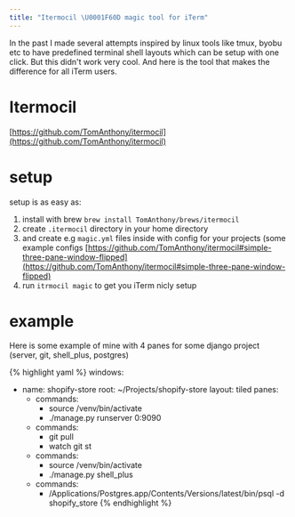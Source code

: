 ```yaml
---
title: "Itermocil \U0001F60D magic tool for iTerm"
---
```


In the past I made several attempts inspired by linux tools like tmux, byobu etc to have  predefined terminal shell layouts which can be setup with one click. But this didn't work very cool. And here is the tool that makes the difference for all iTerm users.

# Itermocil
[https://github.com/TomAnthony/itermocil](https://github.com/TomAnthony/itermocil)

# setup
setup is as easy as:
1. install with brew `brew install TomAnthony/brews/itermocil`
1.  create `.itermocil` directory in your home directory
1. and create e.g `magic.yml`  files inside with config for your projects (some example configs [https://github.com/TomAnthony/itermocil#simple-three-pane-window-flipped](https://github.com/TomAnthony/itermocil#simple-three-pane-window-flipped)
1. run `itrmocil magic` to get you iTerm nicly setup

# example
Here is some example of mine with 4 panes for some django project (server, git, shell_plus, postgres)

{% highlight yaml %}
windows:
  - name: shopify-store
    root: ~/Projects/shopify-store
    layout: tiled
    panes:
      - commands:
        - source /venv/bin/activate
        - ./manage.py runserver 0:9090
      - commands:
        - git pull
        - watch git st
      - commands:
        - source /venv/bin/activate
        - ./manage.py shell_plus
      - commands:
        - /Applications/Postgres.app/Contents/Versions/latest/bin/psql -d shopify_store
{% endhighlight %}